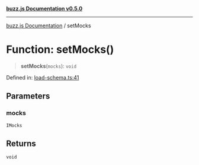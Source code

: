 [**buzz.js Documentation v0.5.0**](../README.md)

---

[buzz.js Documentation](../README.md) / setMocks

# Function: setMocks()

> **setMocks**(`mocks`): `void`

Defined in: [load-schema.ts:41](https://github.com/Flatbook/buzz.js/blob/0bcb7dd776d01f1a717e3ab8b76084d265a535bd/src/load-schema.ts#L41)

## Parameters

### mocks

`IMocks`

## Returns

`void`
